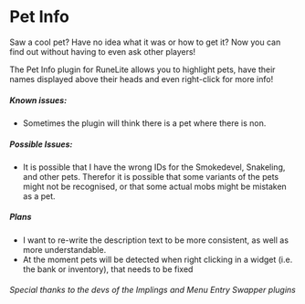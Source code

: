 # Pet Info
Saw a cool pet? Have no idea what it was or how to get it?
Now you can find out without having to even ask other players!

The Pet Info plugin for RuneLite allows you to highlight pets,
have their names displayed above their heads and even right-click for more info!

##### Known issues:
* Sometimes the plugin will think there is a pet where there is non. 

##### Possible Issues:
* It is possible that I have the wrong IDs for the Smokedevel, Snakeling, and other pets.
Therefor it is possible that some variants of the pets might not be recognised,
or that some actual mobs might be mistaken as a pet.

##### Plans
* I want to re-write the description text to be more consistent, as well as more understandable.
* At the moment pets will be detected when right clicking in a widget (i.e. the bank or inventory), that needs to be fixed

###### Special thanks to the devs of the Implings and Menu Entry Swapper plugins
